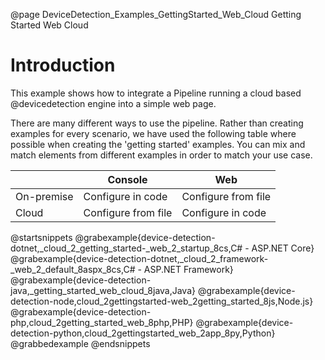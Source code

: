 @page DeviceDetection_Examples_GettingStarted_Web_Cloud Getting Started Web Cloud

# Introduction

This example shows how to integrate a Pipeline running a cloud based @devicedetection engine 
into a simple web page.

There are many different ways to use the pipeline. Rather than creating examples for every scenario, 
we have used the following table where possible when creating the 'getting started' examples. 
You can mix and match elements from different examples in order to match your use case.

|            | Console             | Web                 |
|------------|---------------------|---------------------|
| On-premise | Configure in code   | Configure from file |
| Cloud      | Configure from file | Configure in code   |

@startsnippets
@grabexample{device-detection-dotnet,_cloud_2_getting_started-_web_2_startup_8cs,C# - ASP.NET Core}
@grabexample{device-detection-dotnet,_cloud_2_framework-_web_2_default_8aspx_8cs,C# - ASP.NET Framework}
@grabexample{device-detection-java,_getting_started_web_cloud_8java,Java}
@grabexample{device-detection-node,cloud_2gettingstarted-web_2getting_started_8js,Node.js}
@grabexample{device-detection-php,cloud_2getting_started_web_8php,PHP}
@grabexample{device-detection-python,cloud_2gettingstarted_web_2app_8py,Python}
@grabbedexample
@endsnippets
